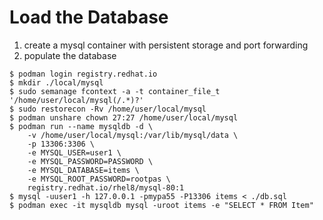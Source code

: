 # Load the Database

1. create a mysql container with persistent storage and port forwarding
1. populate the database 

```
$ podman login registry.redhat.io
$ mkdir ./local/mysql
$ sudo semanage fcontext -a -t container_file_t '/home/user/local/mysql(/.*)?'
$ sudo restorecon -Rv /home/user/local/mysql
$ podman unshare chown 27:27 /home/user/local/mysql
$ podman run --name mysqldb -d \
	-v /home/user/local/mysql:/var/lib/mysql/data \
	-p 13306:3306 \
	-e MYSQL_USER=user1 \
	-e MYSQL_PASSWORD=PASSWORD \
	-e MYSQL_DATABASE=items \
	-e MYSQL_ROOT_PASSWORD=rootpas \
	registry.redhat.io/rhel8/mysql-80:1
$ mysql -uuser1 -h 127.0.0.1 -pmypa55 -P13306 items < ./db.sql
$ podman exec -it mysqldb mysql -uroot items -e "SELECT * FROM Item" 
```
